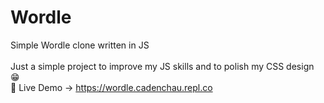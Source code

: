 # Wordle
Simple Wordle clone written in JS <br>
<br>
Just a simple project to improve my JS skills and to polish my CSS design 😁<br>
🔴 Live Demo -> https://wordle.cadenchau.repl.co
